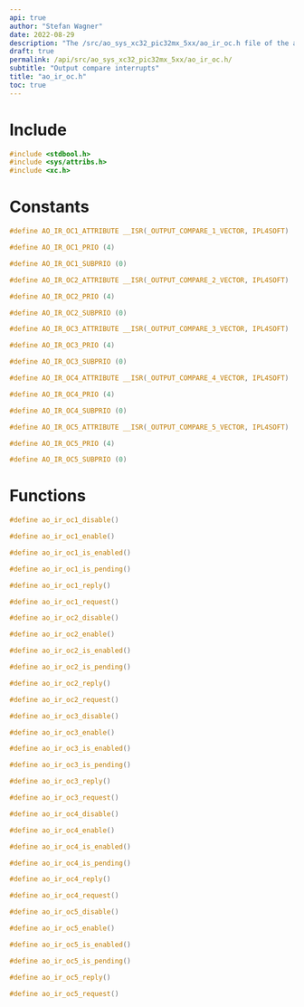 ```yaml
---
api: true
author: "Stefan Wagner"
date: 2022-08-29
description: "The /src/ao_sys_xc32_pic32mx_5xx/ao_ir_oc.h file of the ao real-time operating system."
draft: true
permalink: /api/src/ao_sys_xc32_pic32mx_5xx/ao_ir_oc.h/
subtitle: "Output compare interrupts"
title: "ao_ir_oc.h"
toc: true
---
```


# Include

```c
#include <stdbool.h>
#include <sys/attribs.h>
#include <xc.h>
```

# Constants

```c
#define AO_IR_OC1_ATTRIBUTE __ISR(_OUTPUT_COMPARE_1_VECTOR, IPL4SOFT)
```

```c
#define AO_IR_OC1_PRIO (4)
```

```c
#define AO_IR_OC1_SUBPRIO (0)
```

```c
#define AO_IR_OC2_ATTRIBUTE __ISR(_OUTPUT_COMPARE_2_VECTOR, IPL4SOFT)
```

```c
#define AO_IR_OC2_PRIO (4)
```

```c
#define AO_IR_OC2_SUBPRIO (0)
```

```c
#define AO_IR_OC3_ATTRIBUTE __ISR(_OUTPUT_COMPARE_3_VECTOR, IPL4SOFT)
```

```c
#define AO_IR_OC3_PRIO (4)
```

```c
#define AO_IR_OC3_SUBPRIO (0)
```

```c
#define AO_IR_OC4_ATTRIBUTE __ISR(_OUTPUT_COMPARE_4_VECTOR, IPL4SOFT)
```

```c
#define AO_IR_OC4_PRIO (4)
```

```c
#define AO_IR_OC4_SUBPRIO (0)
```

```c
#define AO_IR_OC5_ATTRIBUTE __ISR(_OUTPUT_COMPARE_5_VECTOR, IPL4SOFT)
```

```c
#define AO_IR_OC5_PRIO (4)
```

```c
#define AO_IR_OC5_SUBPRIO (0)
```

# Functions

```c
#define ao_ir_oc1_disable()
```

```c
#define ao_ir_oc1_enable()
```

```c
#define ao_ir_oc1_is_enabled()
```

```c
#define ao_ir_oc1_is_pending()
```

```c
#define ao_ir_oc1_reply()
```

```c
#define ao_ir_oc1_request()
```

```c
#define ao_ir_oc2_disable()
```

```c
#define ao_ir_oc2_enable()
```

```c
#define ao_ir_oc2_is_enabled()
```

```c
#define ao_ir_oc2_is_pending()
```

```c
#define ao_ir_oc2_reply()
```

```c
#define ao_ir_oc2_request()
```

```c
#define ao_ir_oc3_disable()
```

```c
#define ao_ir_oc3_enable()
```

```c
#define ao_ir_oc3_is_enabled()
```

```c
#define ao_ir_oc3_is_pending()
```

```c
#define ao_ir_oc3_reply()
```

```c
#define ao_ir_oc3_request()
```

```c
#define ao_ir_oc4_disable()
```

```c
#define ao_ir_oc4_enable()
```

```c
#define ao_ir_oc4_is_enabled()
```

```c
#define ao_ir_oc4_is_pending()
```

```c
#define ao_ir_oc4_reply()
```

```c
#define ao_ir_oc4_request()
```

```c
#define ao_ir_oc5_disable()
```

```c
#define ao_ir_oc5_enable()
```

```c
#define ao_ir_oc5_is_enabled()
```

```c
#define ao_ir_oc5_is_pending()
```

```c
#define ao_ir_oc5_reply()
```

```c
#define ao_ir_oc5_request()
```
